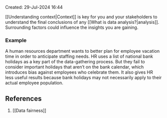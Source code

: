 Created: 29-Jul-2024 16:44

[[Understanding context|Context]] is key for you and your stakeholders to understand the final conclusions of any [[What is data analysis?|analysis]]. Surrounding factors could influence the insights you are gaining.
### Example
A human resources department wants to better plan for employee vacation time in order to anticipate staffing needs. HR uses a list of national bank holidays as a key part of the data-gathering process. But they fail to consider important holidays that aren’t on the bank calendar, which introduces bias against employees who celebrate them. It also gives HR less useful results because bank holidays may not necessarily apply to their actual employee population.
## References
1. [[Data fairness]]
